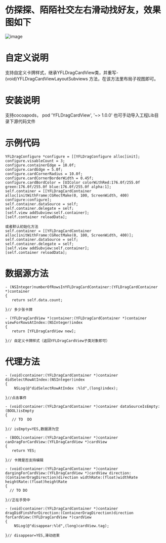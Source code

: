 # 仿探探、陌陌社交左右滑动找好友，效果图如下
![image](https://raw.githubusercontent.com/CoderYangFeiLong/YFL_CardView/master/YFLDragCardView/screensShots/IMG_3694.GIF)

# 自定义说明
  支持自定义卡牌样式，继承YFLDragCardView类，并重写- (void)YFLDragCardViewLayoutSubviews 方法，在该方法里布局子视图即可。

# 安装说明
  支持cocoapods， pod 'YFLDragCardView', '~> 1.0.0'
  也可手动导入工程Lib目录下源代码文件

# 示例代码
    YFLDragConfigure *configure = [[YFLDragConfigure alloc]init];
    configure.visableCount = 3;
    configure.containerEdge = 10.0f;
    configure.cardEdge = 5.0f;
    configure.cardCornerRadius = 10.0f;
    configure.cardCornerBorderWidth = 0.45f;
    configure.cardBordColor = [UIColor colorWithRed:176.0f/255.0f green:176.0f/255.0f blue:176.0f/255.0f alpha:1];
    self.container = [[YFLDragCardContainer alloc]initWithFrame:CGRectMake(0, 100, ScreenWidth, 400) configure:configure];
    self.container.dataSource = self;
    self.container.delegate = self;
    [self.view addSubview:self.container];
    [self.container reloadData];
    
    或者默认初始化方法
    self.container = [[YFLDragCardContainer alloc]initWithFrame:CGRectMake(0, 100, ScreenWidth, 400)];
    self.container.dataSource = self;
    self.container.delegate = self;
    [self.view addSubview:self.container];
    [self.container reloadData];
    

# 数据源方法
    - (NSInteger)numberOfRowsInYFLDragCardContainer:(YFLDragCardContainer *)container
    {
       return self.data.count;
       
    }// 多少张卡牌
    
    - (YFLDragCardView *)container:(YFLDragCardContainer *)container viewForRowsAtIndex:(NSInteger)index
    { 
       return [YFLDragCardView new];
       
    }// 自定义卡牌样式（返回YFLDragCardView子类对象即可）
    
  # 代理方法
    - (void)container:(YFLDragCardContainer *)container didSelectRowAtIndex:(NSInteger)index
    {
        NSLog(@"didSelectRowAtIndex :%ld",(long)index);
        
    }//点击事件
    
    - (void)container:(YFLDragCardContainer *)container dataSourceIsEmpty:(BOOL)isEmpty
    {
       // TO  DO
       
    }// isEmpty=YES,数据源为空
    
    - (BOOL)container:(YFLDragCardContainer *)container canDragForCardView:(YFLDragCardView *)cardView
    {
       return YES;
       
    }// 卡牌是否支持编辑
    
    - (void)container:(YFLDragCardContainer *)container dargingForCardView:(YFLDragCardView *)cardView direction:(ContainerDragDirection)direction widthRate:(float)widthRate  heightRate:(float)heightRate
    {
      // TO DO
      
    }//正在手势中
    
    - (void)container:(YFLDragCardContainer *)container dragDidFinshForDirection:(ContainerDragDirection)direction forCardView:(YFLDragCardView *)cardView
    {
        NSLog(@"disappear:%ld",(long)cardView.tag);
        
    }// disappear=YES,滑动结束
    
